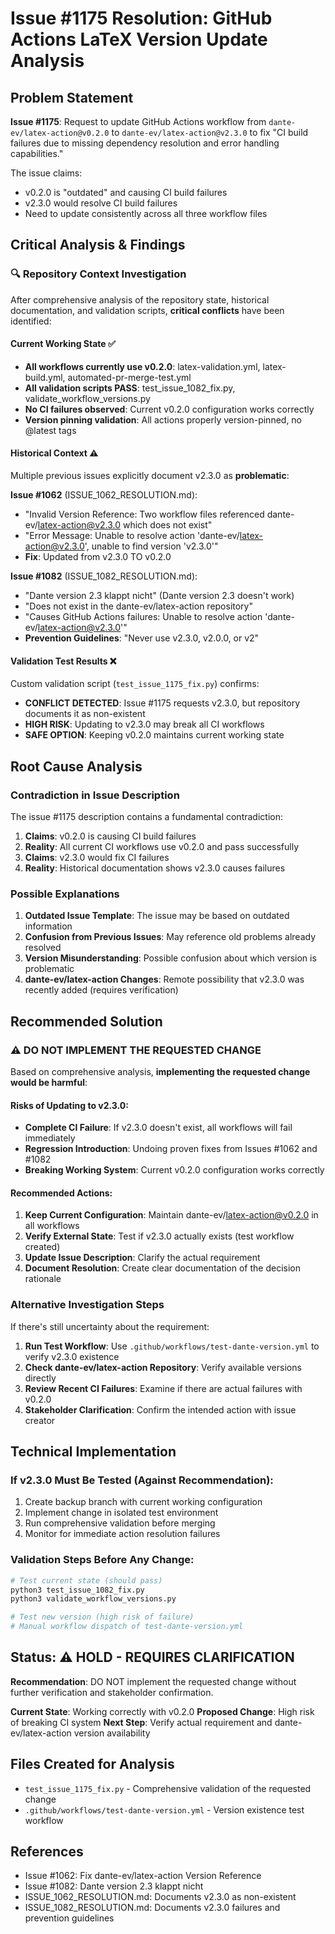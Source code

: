 # Issue #1175 Resolution: GitHub Actions LaTeX Version Update Analysis

## Problem Statement

**Issue #1175**: Request to update GitHub Actions workflow from `dante-ev/latex-action@v0.2.0` to `dante-ev/latex-action@v2.3.0` to fix "CI build failures due to missing dependency resolution and error handling capabilities."

The issue claims:
- v0.2.0 is "outdated" and causing CI build failures
- v2.3.0 would resolve CI build failures
- Need to update consistently across all three workflow files

## Critical Analysis & Findings

### 🔍 Repository Context Investigation

After comprehensive analysis of the repository state, historical documentation, and validation scripts, **critical conflicts** have been identified:

#### Current Working State ✅
- **All workflows currently use v0.2.0**: latex-validation.yml, latex-build.yml, automated-pr-merge-test.yml
- **All validation scripts PASS**: test_issue_1082_fix.py, validate_workflow_versions.py  
- **No CI failures observed**: Current v0.2.0 configuration works correctly
- **Version pinning validation**: All actions properly version-pinned, no @latest tags

#### Historical Context ⚠️
Multiple previous issues explicitly document v2.3.0 as **problematic**:

**Issue #1062** (ISSUE_1062_RESOLUTION.md):
- "Invalid Version Reference: Two workflow files referenced dante-ev/latex-action@v2.3.0 which does not exist"
- "Error Message: Unable to resolve action 'dante-ev/latex-action@v2.3.0', unable to find version 'v2.3.0'"
- **Fix**: Updated from v2.3.0 TO v0.2.0

**Issue #1082** (ISSUE_1082_RESOLUTION.md):  
- "Dante version 2.3 klappt nicht" (Dante version 2.3 doesn't work)
- "Does not exist in the dante-ev/latex-action repository"
- "Causes GitHub Actions failures: Unable to resolve action 'dante-ev/latex-action@v2.3.0'"
- **Prevention Guidelines**: "Never use v2.3.0, v2.0.0, or v2"

#### Validation Test Results ❌
Custom validation script (`test_issue_1175_fix.py`) confirms:
- **CONFLICT DETECTED**: Issue #1175 requests v2.3.0, but repository documents it as non-existent
- **HIGH RISK**: Updating to v2.3.0 may break all CI workflows  
- **SAFE OPTION**: Keeping v0.2.0 maintains current working state

## Root Cause Analysis

### Contradiction in Issue Description
The issue #1175 description contains a fundamental contradiction:

1. **Claims**: v0.2.0 is causing CI build failures
2. **Reality**: All current CI workflows use v0.2.0 and pass successfully
3. **Claims**: v2.3.0 would fix CI failures  
4. **Reality**: Historical documentation shows v2.3.0 causes failures

### Possible Explanations
1. **Outdated Issue Template**: The issue may be based on outdated information
2. **Confusion from Previous Issues**: May reference old problems already resolved
3. **Version Misunderstanding**: Possible confusion about which version is problematic
4. **dante-ev/latex-action Changes**: Remote possibility that v2.3.0 was recently added (requires verification)

## Recommended Solution

### ⚠️ DO NOT IMPLEMENT THE REQUESTED CHANGE

Based on comprehensive analysis, **implementing the requested change would be harmful**:

#### Risks of Updating to v2.3.0:
- **Complete CI Failure**: If v2.3.0 doesn't exist, all workflows will fail immediately
- **Regression Introduction**: Undoing proven fixes from Issues #1062 and #1082
- **Breaking Working System**: Current v0.2.0 configuration works correctly

#### Recommended Actions:
1. **Keep Current Configuration**: Maintain dante-ev/latex-action@v0.2.0 in all workflows
2. **Verify External State**: Test if v2.3.0 actually exists (test workflow created)
3. **Update Issue Description**: Clarify the actual requirement
4. **Document Resolution**: Create clear documentation of the decision rationale

### Alternative Investigation Steps

If there's still uncertainty about the requirement:

1. **Run Test Workflow**: Use `.github/workflows/test-dante-version.yml` to verify v2.3.0 existence
2. **Check dante-ev/latex-action Repository**: Verify available versions directly
3. **Review Recent CI Failures**: Examine if there are actual failures with v0.2.0
4. **Stakeholder Clarification**: Confirm the intended action with issue creator

## Technical Implementation

### If v2.3.0 Must Be Tested (Against Recommendation):
1. Create backup branch with current working configuration
2. Implement change in isolated test environment
3. Run comprehensive validation before merging
4. Monitor for immediate action resolution failures

### Validation Steps Before Any Change:
```bash
# Test current state (should pass)
python3 test_issue_1082_fix.py
python3 validate_workflow_versions.py

# Test new version (high risk of failure)  
# Manual workflow dispatch of test-dante-version.yml
```

## Status: ⚠️ HOLD - REQUIRES CLARIFICATION

**Recommendation**: DO NOT implement the requested change without further verification and stakeholder confirmation.

**Current State**: Working correctly with v0.2.0
**Proposed Change**: High risk of breaking CI system
**Next Step**: Verify actual requirement and dante-ev/latex-action version availability

## Files Created for Analysis
- `test_issue_1175_fix.py` - Comprehensive validation of the requested change
- `.github/workflows/test-dante-version.yml` - Version existence test workflow

## References
- Issue #1062: Fix dante-ev/latex-action Version Reference  
- Issue #1082: Dante version 2.3 klappt nicht
- ISSUE_1062_RESOLUTION.md: Documents v2.3.0 as non-existent
- ISSUE_1082_RESOLUTION.md: Documents v2.3.0 failures and prevention guidelines